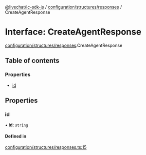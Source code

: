 [@livechat/lc-sdk-js](../README.md) / [configuration/structures/responses](../modules/configuration_structures_responses.md) / CreateAgentResponse

# Interface: CreateAgentResponse

[configuration/structures/responses](../modules/configuration_structures_responses.md).CreateAgentResponse

## Table of contents

### Properties

- [id](configuration_structures_responses.CreateAgentResponse.md#id)

## Properties

### id

• **id**: `string`

#### Defined in

[configuration/structures/responses.ts:15](https://github.com/livechat/lc-sdk-js/blob/1fa827f/src/configuration/structures/responses.ts#L15)
